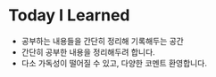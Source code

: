 # Today I Learned

 - 공부하는 내용들을 간단히 정리해 기록해두는 공간
 - 간단히 공부한 내용을 정리해두려 합니다.
 - 다소 가독성이 떨어질 수 있고, 다양한 코멘트 환영합니다.
